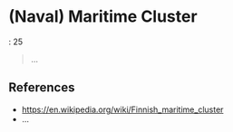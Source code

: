 # (Naval) Maritime Cluster

: 25

> …
> 

## References

- https://en.wikipedia.org/wiki/Finnish_maritime_cluster
- …